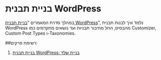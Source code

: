 # בניית תבנית WordPress
במהלך סדרת המאמרים "[בניית תבנית WordPress](https://www.dorzki.co.il/series/%d7%91%d7%a0%d7%99%d7%99%d7%aa-%d7%aa%d7%91%d7%a0%d7%99%d7%aa-wordpress/)", נלמד איך לבנות תבנית WordPress מהבסיס, החל מחיבור תבניות ועד נושאים מתקדמים כמו Customizer, Custom Post Types ו-Taxonomies.

##רשימת פרקים:
1. [בניית תבנית WordPress: בניית שלד](https://www.dorzki.co.il/2016/בניית-תבנית-wordpress-בניית-שלד/)